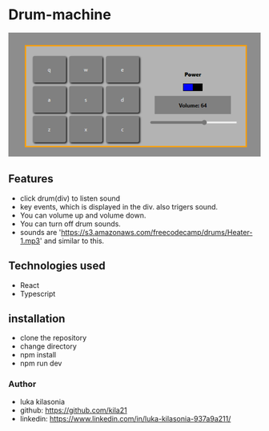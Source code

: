 # Drum-machine

![Random Quote Machine Screenshot](./src/assets/images/Screenshot_1.png)

## Features

- click drum(div) to listen sound
- key events, which is displayed in the div. also trigers sound.
- You can volume up and volume down.
- You can turn off drum sounds.
- sounds are 'https://s3.amazonaws.com/freecodecamp/drums/Heater-1.mp3' and similar to this.

## Technologies used

- React
- Typescript

## installation

- clone the repository
- change directory
- npm install
- npm run dev

### Author

- luka kilasonia
- github: https://github.com/kila21
- linkedin: https://www.linkedin.com/in/luka-kilasonia-937a9a211/
